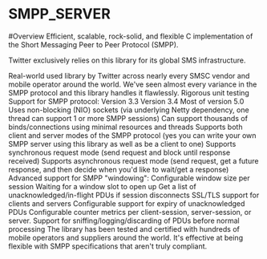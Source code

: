 # SMPP_SERVER

#Overview
Efficient, scalable, rock-solid, and flexible C implementation of the Short Messaging Peer to Peer Protocol (SMPP).

Twitter exclusively relies on this library for its global SMS infrastructure.

Real-world used library by Twitter across nearly every SMSC vendor and mobile operator around the world. We've seen almost every variance in the SMPP protocol and this library handles it flawlessly.
Rigorous unit testing
Support for SMPP protocol:
Version 3.3
Version 3.4
Most of version 5.0
Uses non-blocking (NIO) sockets (via underlying Netty dependency, one thread can support 1 or more SMPP sessions)
Can support thousands of binds/connections using minimal resources and threads
Supports both client and server modes of the SMPP protocol (yes you can write your own SMPP server using this library as well as be a client to one)
Supports synchronous request mode (send request and block until response received)
Supports asynchronous request mode (send request, get a future response, and then decide when you'd like to wait/get a response)
Advanced support for SMPP "windowing":
Configurable window size per session
Waiting for a window slot to open up
Get a list of unacknowledged/in-flight PDUs if session disconnects
SSL/TLS support for clients and servers
Configurable support for expiry of unacknowledged PDUs
Configurable counter metrics per client-session, server-session, or server.
Support for sniffing/logging/discarding of PDUs before normal processing
The library has been tested and certified with hundreds of mobile operators and suppliers around the world. It's effective at being flexible with SMPP specifications that aren't truly compliant.
